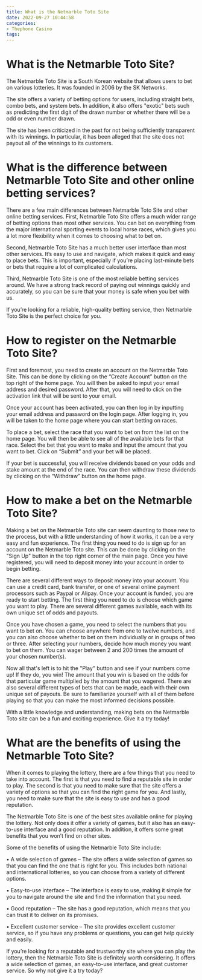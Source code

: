 ```yaml
---
title: What is the Netmarble Toto Site 
date: 2022-09-27 10:44:58
categories:
- Thephone Casino
tags:
---
```



#  What is the Netmarble Toto Site? 

The Netmarble Toto Site is a South Korean website that allows users to bet on various lotteries. It was founded in 2006 by the SK Networks.

The site offers a variety of betting options for users, including straight bets, combo bets, and system bets. In addition, it also offers "exotic" bets such as predicting the first digit of the drawn number or whether there will be a odd or even number drawn.

The site has been criticized in the past for not being sufficiently transparent with its winnings. In particular, it has been alleged that the site does not payout all of the winnings to its customers.

#  What is the difference between Netmarble Toto Site and other online betting services?

There are a few main differences between Netmarble Toto Site and other online betting services. 
First, Netmarble Toto Site offers a much wider range of betting options than most other services. You can bet on everything from the major international sporting events to local horse races, which gives you a lot more flexibility when it comes to choosing what to bet on.

Second, Netmarble Toto Site has a much better user interface than most other services. It’s easy to use and navigate, which makes it quick and easy to place bets. This is important, especially if you’re placing last-minute bets or bets that require a lot of complicated calculations.

Third, Netmarble Toto Site is one of the most reliable betting services around. We have a strong track record of paying out winnings quickly and accurately, so you can be sure that your money is safe when you bet with us.

If you’re looking for a reliable, high-quality betting service, then Netmarble Toto Site is the perfect choice for you.

#  How to register on the Netmarble Toto Site? 

First and foremost, you need to create an account on the Netmarble Toto Site. This can be done by clicking on the “Create Account” button on the top right of the home page. You will then be asked to input your email address and desired password. After that, you will need to click on the activation link that will be sent to your email.

Once your account has been activated, you can then log in by inputting your email address and password on the login page. After logging in, you will be taken to the home page where you can start betting on races.

To place a bet, select the race that you want to bet on from the list on the home page. You will then be able to see all of the available bets for that race. Select the bet that you want to make and input the amount that you want to bet. Click on “Submit” and your bet will be placed.

If your bet is successful, you will receive dividends based on your odds and stake amount at the end of the race. You can then withdraw these dividends by clicking on the “Withdraw” button on the home page.

#  How to make a bet on the Netmarble Toto Site?

Making a bet on the Netmarble Toto site can seem daunting to those new to the process, but with a little understanding of how it works, it can be a very easy and fun experience. The first thing you need to do is sign up for an account on the Netmarble Toto site. This can be done by clicking on the "Sign Up" button in the top right corner of the main page. Once you have registered, you will need to deposit money into your account in order to begin betting.

There are several different ways to deposit money into your account. You can use a credit card, bank transfer, or one of several online payment processors such as Paypal or Alipay. Once your account is funded, you are ready to start betting. The first thing you need to do is choose which game you want to play. There are several different games available, each with its own unique set of odds and payouts.

Once you have chosen a game, you need to select the numbers that you want to bet on. You can choose anywhere from one to twelve numbers, and you can also choose whether to bet on them individually or in groups of two or three. After selecting your numbers, decide how much money you want to bet on them. You can wager between 2 and 200 times the amount of your chosen number(s).

Now all that's left is to hit the "Play" button and see if your numbers come up! If they do, you win! The amount that you win is based on the odds for that particular game multiplied by the amount that you wagered. There are also several different types of bets that can be made, each with their own unique set of payouts. Be sure to familiarize yourself with all of them before playing so that you can make the most informed decisions possible.

With a little knowledge and understanding, making bets on the Netmarble Toto site can be a fun and exciting experience. Give it a try today!

#  What are the benefits of using the Netmarble Toto Site?

When it comes to playing the lottery, there are a few things that you need to take into account. The first is that you need to find a reputable site in order to play. The second is that you need to make sure that the site offers a variety of options so that you can find the right game for you. And lastly, you need to make sure that the site is easy to use and has a good reputation.

The Netmarble Toto Site is one of the best sites available online for playing the lottery. Not only does it offer a variety of games, but it also has an easy-to-use interface and a good reputation. In addition, it offers some great benefits that you won’t find on other sites.

Some of the benefits of using the Netmarble Toto Site include:

• A wide selection of games – The site offers a wide selection of games so that you can find the one that is right for you. This includes both national and international lotteries, so you can choose from a variety of different options.

• Easy-to-use interface – The interface is easy to use, making it simple for you to navigate around the site and find the information that you need.

• Good reputation – The site has a good reputation, which means that you can trust it to deliver on its promises.

• Excellent customer service – The site provides excellent customer service, so if you have any problems or questions, you can get help quickly and easily.

If you’re looking for a reputable and trustworthy site where you can play the lottery, then the Netmarble Toto Site is definitely worth considering. It offers a wide selection of games, an easy-to-use interface, and great customer service. So why not give it a try today?